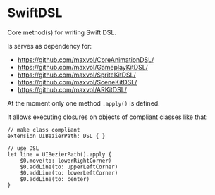 # SwiftDSL
Core method(s) for writing Swift DSL.

Is serves as dependency for:
* https://github.com/maxvol/CoreAnimationDSL/
* https://github.com/maxvol/GameplayKitDSL/
* https://github.com/maxvol/SpriteKitDSL/
* https://github.com/maxvol/SceneKitDSL/
* https://github.com/maxvol/ARKitDSL/

At the moment only one method `.apply()` is defined.

It allows executing closures on objects of compliant classes like that:
```
// make class compliant
extension UIBezierPath: DSL { }

// use DSL
let line = UIBezierPath().apply {
    $0.move(to: lowerRightCorner)
    $0.addLine(to: upperLeftCorner)
    $0.addLine(to: lowerLeftCorner)
    $0.addLine(to: center)
}
```
